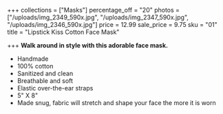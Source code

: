 +++
collections = ["Masks"]
percentage_off = "20"
photos = ["/uploads/img_2349_590x.jpg", "/uploads/img_2347_590x.jpg", "/uploads/img_2346_590x.jpg"]
price = 12.99
sale_price = 9.75
sku = "01"
title = "Lipstick Kiss Cotton Face Mask"

+++
**Walk around in style with this adorable face mask.**

* Handmade
* 100% cotton
* Sanitized and clean
* Breathable and soft
* Elastic over-the-ear straps
* 5" X 8"
* Made snug, fabric will stretch and shape your face the more it is worn